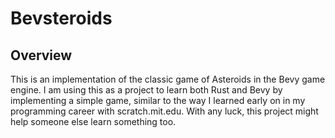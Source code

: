 # Bevsteroids

## Overview
This is an implementation of the classic game of Asteroids in the Bevy game
engine. I am using this as a project to learn both Rust and Bevy by implementing
a simple game, similar to the way I learned early on in my programming career
with scratch.mit.edu.
With any luck, this project might help someone else learn something too.